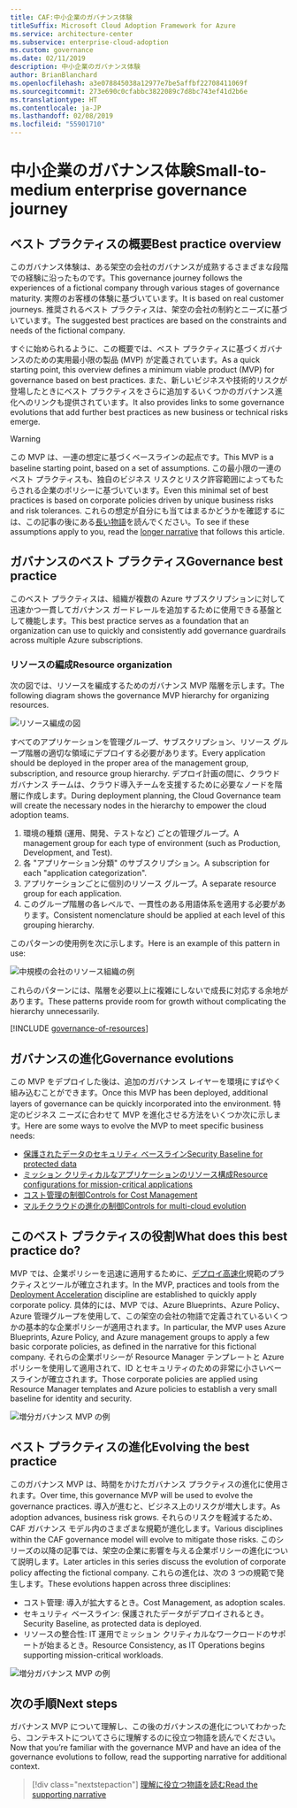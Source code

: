 ```yaml
---
title: CAF:中小企業のガバナンス体験
titleSuffix: Microsoft Cloud Adoption Framework for Azure
ms.service: architecture-center
ms.subservice: enterprise-cloud-adoption
ms.custom: governance
ms.date: 02/11/2019
description: 中小企業のガバナンス体験
author: BrianBlanchard
ms.openlocfilehash: a3e078845038a12977e7be5affbf22708411069f
ms.sourcegitcommit: 273e690c0cfabbc3822089c7d8bc743ef41d2b6e
ms.translationtype: HT
ms.contentlocale: ja-JP
ms.lasthandoff: 02/08/2019
ms.locfileid: "55901710"
---
```

# <a name="small-to-medium-enterprise-governance-journey"></a><span data-ttu-id="0ea9b-103">中小企業のガバナンス体験</span><span class="sxs-lookup"><span data-stu-id="0ea9b-103">Small-to-medium enterprise governance journey</span></span>

## <a name="best-practice-overview"></a><span data-ttu-id="0ea9b-104">ベスト プラクティスの概要</span><span class="sxs-lookup"><span data-stu-id="0ea9b-104">Best practice overview</span></span>

<span data-ttu-id="0ea9b-105">このガバナンス体験は、ある架空の会社のガバナンスが成熟するさまざまな段階での経験に沿ったものです。</span><span class="sxs-lookup"><span data-stu-id="0ea9b-105">This governance journey follows the experiences of a fictional company through various stages of governance maturity.</span></span> <span data-ttu-id="0ea9b-106">実際のお客様の体験に基づいています。</span><span class="sxs-lookup"><span data-stu-id="0ea9b-106">It is based on real customer journeys.</span></span> <span data-ttu-id="0ea9b-107">推奨されるベスト プラクティスは、架空の会社の制約とニーズに基づいています。</span><span class="sxs-lookup"><span data-stu-id="0ea9b-107">The suggested best practices are based on the constraints and needs of the fictional company.</span></span>

<span data-ttu-id="0ea9b-108">すぐに始められるように、この概要では、ベスト プラクティスに基づくガバナンスのための実用最小限の製品 (MVP) が定義されています。</span><span class="sxs-lookup"><span data-stu-id="0ea9b-108">As a quick starting point, this overview defines a minimum viable product (MVP) for governance based on best practices.</span></span> <span data-ttu-id="0ea9b-109">また、新しいビジネスや技術的リスクが登場したときにベスト プラクティスをさらに追加するいくつかのガバナンス進化へのリンクも提供されています。</span><span class="sxs-lookup"><span data-stu-id="0ea9b-109">It also provides links to some governance evolutions that add further best practices as new business or technical risks emerge.</span></span>

> [!WARNING]
> <span data-ttu-id="0ea9b-110">この MVP は、一連の想定に基づくベースラインの起点です。</span><span class="sxs-lookup"><span data-stu-id="0ea9b-110">This MVP is a baseline starting point, based on a set of assumptions.</span></span> <span data-ttu-id="0ea9b-111">この最小限の一連のベスト プラクティスも、独自のビジネス リスクとリスク許容範囲によってもたらされる企業のポリシーに基づいています。</span><span class="sxs-lookup"><span data-stu-id="0ea9b-111">Even this minimal set of best practices is based on corporate policies driven by unique business risks and risk tolerances.</span></span> <span data-ttu-id="0ea9b-112">これらの想定が自分にも当てはまるかどうかを確認するには、この記事の後にある[長い物語](./narrative.md)を読んでください。</span><span class="sxs-lookup"><span data-stu-id="0ea9b-112">To see if these assumptions apply to you, read the [longer narrative](./narrative.md) that follows this article.</span></span>

## <a name="governance-best-practice"></a><span data-ttu-id="0ea9b-113">ガバナンスのベスト プラクティス</span><span class="sxs-lookup"><span data-stu-id="0ea9b-113">Governance best practice</span></span>

<span data-ttu-id="0ea9b-114">このベスト プラクティスは、組織が複数の Azure サブスクリプションに対して迅速かつ一貫してガバナンス ガードレールを追加するために使用できる基盤として機能します。</span><span class="sxs-lookup"><span data-stu-id="0ea9b-114">This best practice serves as a foundation that an organization can use to quickly and consistently add governance guardrails across multiple Azure subscriptions.</span></span>

### <a name="resource-organization"></a><span data-ttu-id="0ea9b-115">リソースの編成</span><span class="sxs-lookup"><span data-stu-id="0ea9b-115">Resource organization</span></span>

<span data-ttu-id="0ea9b-116">次の図では、リソースを編成するためのガバナンス MVP 階層を示します。</span><span class="sxs-lookup"><span data-stu-id="0ea9b-116">The following diagram shows the governance MVP hierarchy for organizing resources.</span></span>

![リソース編成の図](../../../_images/governance/resource-organization.png)

<span data-ttu-id="0ea9b-118">すべてのアプリケーションを管理グループ、サブスクリプション、リソース グループ階層の適切な領域にデプロイする必要があります。</span><span class="sxs-lookup"><span data-stu-id="0ea9b-118">Every application should be deployed in the proper area of the management group, subscription, and resource group hierarchy.</span></span> <span data-ttu-id="0ea9b-119">デプロイ計画の間に、クラウド ガバナンス チームは、クラウド導入チームを支援するために必要なノードを階層に作成します。</span><span class="sxs-lookup"><span data-stu-id="0ea9b-119">During deployment planning, the Cloud Governance team will create the necessary nodes in the hierarchy to empower the cloud adoption teams.</span></span>  

1. <span data-ttu-id="0ea9b-120">環境の種類 (運用、開発、テストなど) ごとの管理グループ。</span><span class="sxs-lookup"><span data-stu-id="0ea9b-120">A management group for each type of environment (such as Production, Development, and Test).</span></span>
2. <span data-ttu-id="0ea9b-121">各 "アプリケーション分類" のサブスクリプション。</span><span class="sxs-lookup"><span data-stu-id="0ea9b-121">A subscription for each "application categorization".</span></span>
3. <span data-ttu-id="0ea9b-122">アプリケーションごとに個別のリソース グループ。</span><span class="sxs-lookup"><span data-stu-id="0ea9b-122">A separate resource group for each application.</span></span>
4. <span data-ttu-id="0ea9b-123">このグループ階層の各レベルで、一貫性のある用語体系を適用する必要があります。</span><span class="sxs-lookup"><span data-stu-id="0ea9b-123">Consistent nomenclature should be applied at each level of this grouping hierarchy.</span></span>

<span data-ttu-id="0ea9b-124">このパターンの使用例を次に示します。</span><span class="sxs-lookup"><span data-stu-id="0ea9b-124">Here is an example of this pattern in use:</span></span>

![中規模の会社のリソース組織の例](../../../_images/governance/mid-market-resource-organization.png)

<span data-ttu-id="0ea9b-126">これらのパターンには、階層を必要以上に複雑にしないで成長に対応する余地があります。</span><span class="sxs-lookup"><span data-stu-id="0ea9b-126">These patterns provide room for growth without complicating the hierarchy unnecessarily.</span></span>

[!INCLUDE [governance-of-resources](../../../../../includes/cloud-adoption/governance/governance-of-resources.md)]

## <a name="governance-evolutions"></a><span data-ttu-id="0ea9b-127">ガバナンスの進化</span><span class="sxs-lookup"><span data-stu-id="0ea9b-127">Governance evolutions</span></span>

<span data-ttu-id="0ea9b-128">この MVP をデプロイした後は、追加のガバナンス レイヤーを環境にすばやく組み込むことができます。</span><span class="sxs-lookup"><span data-stu-id="0ea9b-128">Once this MVP has been deployed, additional layers of governance can be quickly incorporated into the environment.</span></span> <span data-ttu-id="0ea9b-129">特定のビジネス ニーズに合わせて MVP を進化させる方法をいくつか次に示します。</span><span class="sxs-lookup"><span data-stu-id="0ea9b-129">Here are some ways to evolve the MVP to meet specific business needs:</span></span>

- [<span data-ttu-id="0ea9b-130">保護されたデータのセキュリティ ベースライン</span><span class="sxs-lookup"><span data-stu-id="0ea9b-130">Security Baseline for protected data</span></span>](./security-baseline-evolution.md)
- [<span data-ttu-id="0ea9b-131">ミッション クリティカルなアプリケーションのリソース構成</span><span class="sxs-lookup"><span data-stu-id="0ea9b-131">Resource configurations for mission-critical applications</span></span>](./resource-consistency-evolution.md)
- [<span data-ttu-id="0ea9b-132">コスト管理の制御</span><span class="sxs-lookup"><span data-stu-id="0ea9b-132">Controls for Cost Management</span></span>](./cost-management-evolution.md)
- [<span data-ttu-id="0ea9b-133">マルチクラウドの進化の制御</span><span class="sxs-lookup"><span data-stu-id="0ea9b-133">Controls for multi-cloud evolution</span></span>](./multi-cloud-evolution.md)

<!-- markdownlint-disable MD026 -->

## <a name="what-does-this-best-practice-do"></a><span data-ttu-id="0ea9b-134">このベスト プラクティスの役割</span><span class="sxs-lookup"><span data-stu-id="0ea9b-134">What does this best practice do?</span></span>

<span data-ttu-id="0ea9b-135">MVP では、企業ポリシーを迅速に適用するために、[デプロイ高速化](../../deployment-acceleration/overview.md)規範のプラクティスとツールが確立されます。</span><span class="sxs-lookup"><span data-stu-id="0ea9b-135">In the MVP, practices and tools from the [Deployment Acceleration](../../deployment-acceleration/overview.md) discipline are established to quickly apply corporate policy.</span></span> <span data-ttu-id="0ea9b-136">具体的には、MVP では、Azure Blueprints、Azure Policy、Azure 管理グループを使用して、この架空の会社の物語で定義されているいくつかの基本的な企業ポリシーが適用されます。</span><span class="sxs-lookup"><span data-stu-id="0ea9b-136">In particular, the MVP uses Azure Blueprints, Azure Policy, and Azure management groups to apply a few basic corporate policies, as defined in the narrative for this fictional company.</span></span> <span data-ttu-id="0ea9b-137">それらの企業ポリシーが Resource Manager テンプレートと Azure ポリシーを使用して適用されて、ID とセキュリティのための非常に小さいベースラインが確立されます。</span><span class="sxs-lookup"><span data-stu-id="0ea9b-137">Those corporate policies are applied using Resource Manager templates and Azure policies to establish a very small baseline for identity and security.</span></span>

![増分ガバナンス MVP の例](../../../_images/governance/governance-mvp.png)

## <a name="evolving-the-best-practice"></a><span data-ttu-id="0ea9b-139">ベスト プラクティスの進化</span><span class="sxs-lookup"><span data-stu-id="0ea9b-139">Evolving the best practice</span></span>

<span data-ttu-id="0ea9b-140">このガバナンス MVP は、時間をかけたガバナンス プラクティスの進化に使用されます。</span><span class="sxs-lookup"><span data-stu-id="0ea9b-140">Over time, this governance MVP will be used to evolve the governance practices.</span></span> <span data-ttu-id="0ea9b-141">導入が進むと、ビジネス上のリスクが増大します。</span><span class="sxs-lookup"><span data-stu-id="0ea9b-141">As adoption advances, business risk grows.</span></span> <span data-ttu-id="0ea9b-142">それらのリスクを軽減するため、CAF ガバナンス モデル内のさまざまな規範が進化します。</span><span class="sxs-lookup"><span data-stu-id="0ea9b-142">Various disciplines within the CAF governance model will evolve to mitigate those risks.</span></span> <span data-ttu-id="0ea9b-143">このシリーズの以降の記事では、架空の企業に影響を与える企業ポリシーの進化について説明します。</span><span class="sxs-lookup"><span data-stu-id="0ea9b-143">Later articles in this series discuss the evolution of corporate policy affecting the fictional company.</span></span> <span data-ttu-id="0ea9b-144">これらの進化は、次の 3 つの規範で発生します。</span><span class="sxs-lookup"><span data-stu-id="0ea9b-144">These evolutions happen across three disciplines:</span></span>

- <span data-ttu-id="0ea9b-145">コスト管理: 導入が拡大するとき。</span><span class="sxs-lookup"><span data-stu-id="0ea9b-145">Cost Management, as adoption scales.</span></span>
- <span data-ttu-id="0ea9b-146">セキュリティ ベースライン: 保護されたデータがデプロイされるとき。</span><span class="sxs-lookup"><span data-stu-id="0ea9b-146">Security Baseline, as protected data is deployed.</span></span>
- <span data-ttu-id="0ea9b-147">リソースの整合性: IT 運用でミッション クリティカルなワークロードのサポートが始まるとき。</span><span class="sxs-lookup"><span data-stu-id="0ea9b-147">Resource Consistency, as IT Operations begins supporting mission-critical workloads.</span></span>

![増分ガバナンス MVP の例](../../../_images/governance/governance-evolution.png)

## <a name="next-steps"></a><span data-ttu-id="0ea9b-149">次の手順</span><span class="sxs-lookup"><span data-stu-id="0ea9b-149">Next steps</span></span>

<span data-ttu-id="0ea9b-150">ガバナンス MVP について理解し、この後のガバナンスの進化についてわかったら、コンテキストについてさらに理解するのに役立つ物語を読んでください。</span><span class="sxs-lookup"><span data-stu-id="0ea9b-150">Now that you’re familiar with the governance MVP and have an idea of the governance evolutions to follow, read the supporting narrative for additional context.</span></span>

> [!div class="nextstepaction"]
> [<span data-ttu-id="0ea9b-151">理解に役立つ物語を読む</span><span class="sxs-lookup"><span data-stu-id="0ea9b-151">Read the supporting narrative</span></span>](./narrative.md)
